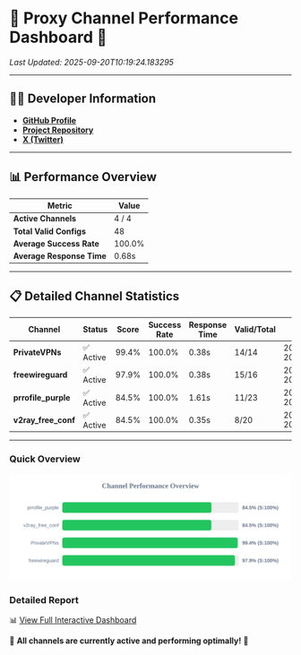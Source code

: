 # 🌟 Proxy Channel Performance Dashboard 🌟

_Last Updated: 2025-09-20T10:19:24.183295_

---

## 👩‍💻 Developer Information

- **[GitHub Profile](https://github.com/4n0nymou3)**  
- **[Project Repository](https://github.com/4n0nymou3/multi-proxy-config-fetcher)**  
- **[X (Twitter)](https://x.com/4n0nymou3)**  

---

## 📊 Performance Overview

| Metric                | Value       |
|-----------------------|-------------|
| **Active Channels**   | 4 / 4       |
| **Total Valid Configs** | 48          |
| **Average Success Rate** | 100.0%      |
| **Average Response Time** | 0.68s       |

---

## 📋 Detailed Channel Statistics

| Channel          | Status     | Score  | Success Rate | Response Time | Valid/Total | Last Success               |
|------------------|------------|--------|--------------|---------------|-------------|----------------------------|
| **PrivateVPNs**  | ✅ Active  | 99.4%  | 100.0% | 0.38s         | 14/14       | 2025-09-20T10:19:23.775183 |
| **freewireguard**  | ✅ Active  | 97.9%  | 100.0% | 0.38s         | 15/16       | 2025-09-20T10:19:24.181710 |
| **prrofile_purple**  | ✅ Active  | 84.5%  | 100.0% | 1.61s         | 11/23       | 2025-09-20T10:19:22.953537 |
| **v2ray_free_conf**  | ✅ Active  | 84.5%  | 100.0% | 0.35s         | 8/20       | 2025-09-20T10:19:23.353030 |

---

### Quick Overview
<div align="center">
  <a href="https://raw.githubusercontent.com/nullluser/NullRepo/refs/heads/main/assets/channel_stats_chart.svg">
    <img src="https://raw.githubusercontent.com/nullluser/NullRepo/refs/heads/main/assets/channel_stats_chart.svg" alt="Source Performance Statistics" width="800">
  </a>
</div>

### Detailed Report
📊 [View Full Interactive Dashboard](https://htmlpreview.github.io/?https://github.com/nullluser/NullRepo/blob/main/assets/performance_report.html)

🎉 **All channels are currently active and performing optimally!** 🎉

